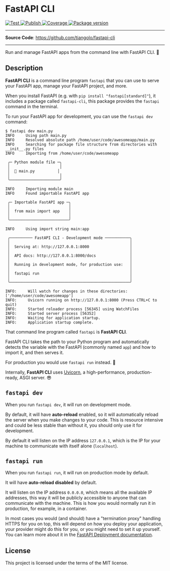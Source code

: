# FastAPI CLI

<a href="https://github.com/tiangolo/fastapi-cli/actions/workflows/test.yml" target="_blank">
    <img src="https://github.com/tiangolo/fastapi-cli/actions/workflows/test.yml/badge.svg" alt="Test">
</a>
<a href="https://github.com/tiangolo/fastapi-cli/actions/workflows/publish.yml" target="_blank">
    <img src="https://github.com/tiangolo/fastapi-cli/actions/workflows/publish.yml/badge.svg" alt="Publish">
</a>
<a href="https://coverage-badge.samuelcolvin.workers.dev/redirect/tiangolo/fastapi-cli" target="_blank">
    <img src="https://coverage-badge.samuelcolvin.workers.dev/tiangolo/fastapi-cli.svg" alt="Coverage">
<a href="https://pypi.org/project/fastapi-cli" target="_blank">
    <img src="https://img.shields.io/pypi/v/fastapi-cli?color=%2334D058&label=pypi%20package" alt="Package version">
</a>

---

**Source Code**: <a href="https://github.com/tiangolo/fastapi-cli" target="_blank">https://github.com/tiangolo/fastapi-cli</a>

---

Run and manage FastAPI apps from the command line with FastAPI CLI. 🚀

## Description

**FastAPI CLI** is a command line program `fastapi` that you can use to serve your FastAPI app, manage your FastAPI project, and more.

When you install FastAPI (e.g. with `pip install "fastapi[standard]"`), it includes a package called `fastapi-cli`, this package provides the `fastapi` command in the terminal.

To run your FastAPI app for development, you can use the `fastapi dev` command:

<div class="termy">

```console
$ fastapi dev main.py
INFO     Using path main.py
INFO     Resolved absolute path /home/user/code/awesomeapp/main.py
INFO     Searching for package file structure from directories with __init__.py files
INFO     Importing from /home/user/code/awesomeapp

 ╭─ Python module file ─╮
 │                      │
 │  🐍 main.py          │
 │                      │
 ╰──────────────────────╯

INFO     Importing module main
INFO     Found importable FastAPI app

 ╭─ Importable FastAPI app ─╮
 │                          │
 │  from main import app    │
 │                          │
 ╰──────────────────────────╯

INFO     Using import string main:app

 ╭────────── FastAPI CLI - Development mode ───────────╮
 │                                                     │
 │  Serving at: http://127.0.0.1:8000                  │
 │                                                     │
 │  API docs: http://127.0.0.1:8000/docs               │
 │                                                     │
 │  Running in development mode, for production use:   │
 │                                                     │
 │  fastapi run                                        │
 │                                                     │
 ╰─────────────────────────────────────────────────────╯

INFO:     Will watch for changes in these directories: ['/home/user/code/awesomeapp']
INFO:     Uvicorn running on http://127.0.0.1:8000 (Press CTRL+C to quit)
INFO:     Started reloader process [56345] using WatchFiles
INFO:     Started server process [56352]
INFO:     Waiting for application startup.
INFO:     Application startup complete.
```

</div>

That command line program called `fastapi` is **FastAPI CLI**.

FastAPI CLI takes the path to your Python program and automatically detects the variable with the FastAPI (commonly named `app`) and how to import it, and then serves it.

For production you would use `fastapi run` instead. 🚀

Internally, **FastAPI CLI** uses <a href="https://www.uvicorn.org" class="external-link" target="_blank">Uvicorn</a>, a high-performance, production-ready, ASGI server. 😎

## `fastapi dev`

When you run `fastapi dev`, it will run on development mode.

By default, it will have **auto-reload** enabled, so it will automatically reload the server when you make changes to your code. This is resource intensive and could be less stable than without it, you should only use it for development.

By default it will listen on the IP address `127.0.0.1`, which is the IP for your machine to communicate with itself alone (`localhost`).

## `fastapi run`

When you run `fastapi run`, it will run on production mode by default.

It will have **auto-reload disabled** by default.

It will listen on the IP address `0.0.0.0`, which means all the available IP addresses, this way it will be publicly accessible to anyone that can communicate with the machine. This is how you would normally run it in production, for example, in a container.

In most cases you would (and should) have a "termination proxy" handling HTTPS for you on top, this will depend on how you deploy your application, your provider might do this for you, or you might need to set it up yourself. You can learn more about it in the <a href="https://fastapi.tiangolo.com/deployment/" class="external-link" target="_blank">FastAPI Deployment documentation</a>.

## License

This project is licensed under the terms of the MIT license.
